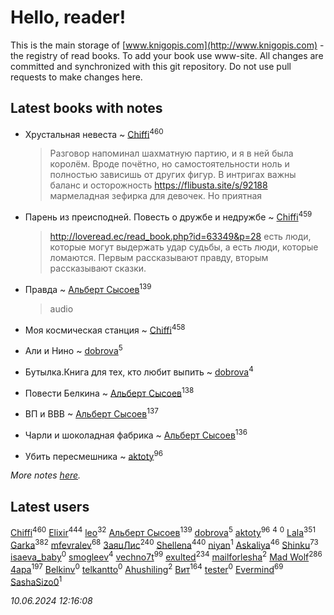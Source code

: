 # Hello, reader!
This is the main storage of [www.knigopis.com](http://www.knigopis.com) - the registry of read books.
To add your book use www-site. All changes are committed and synchronized with this git repository.
Do not use pull requests to make changes here.


## Latest books with notes
* Хрустальная невеста ~ [Chiffi](users/105/105831994080785626680-google)<sup>460</sup>
    > Разговор напоминал шахматную партию, и я в ней была королём. Вроде почётно, но самостоятельности ноль и полностью зависишь от других фигур. В интригах важны баланс и осторожность
    > https://flibusta.site/s/92188 мармеладная зефирка для девочек. Но приятная

* Парень из преисподней. Повесть о дружбе и недружбе ~ [Chiffi](users/105/105831994080785626680-google)<sup>459</sup>
    > http://loveread.ec/read_book.php?id=63349&p=28
    > есть люди, которые могут выдержать удар судьбы, а есть люди, которые ломаются. Первым рассказывают правду, вторым рассказывают сказки.

* Правда ~ [Альберт Сысоев](users/474/47446642-vkontakte)<sup>139</sup>
    > audio

* Моя космическая станция ~ [Chiffi](users/105/105831994080785626680-google)<sup>458</sup>

* Али и Нино ~ [dobrova](users/606/6069210-vkontakte)<sup>5</sup>

* Бутылка.Книга для тех, кто любит выпить ~ [dobrova](users/606/6069210-vkontakte)<sup>4</sup>

* Повести Белкина ~ [Альберт Сысоев](users/474/47446642-vkontakte)<sup>138</sup>

* ВП и ВВВ ~ [Альберт Сысоев](users/474/47446642-vkontakte)<sup>137</sup>

* Чарли и шоколадная фабрика ~ [Альберт Сысоев](users/474/47446642-vkontakte)<sup>136</sup>

* Убить пересмешника ~ [aktoty](users/275/275766107-vkontakte)<sup>96</sup>


_More notes [here](latest_books_with_notes.md)._


## Latest users
[Chiffi](users/105/105831994080785626680-google)<sup>460</sup> 
[Elixir](users/115/115826717712507836033-google)<sup>444</sup> 
[leo](users/106/106915386474260202605-google)<sup>32</sup> 
[Альберт Сысоев](users/474/47446642-vkontakte)<sup>139</sup> 
[dobrova](users/606/6069210-vkontakte)<sup>5</sup> 
[aktoty](users/275/275766107-vkontakte)<sup>96</sup> 
[](users/115/115095777313809768381-google)<sup>4</sup> 
[](users/358/358594589-vkontakte)<sup>0</sup> 
[Lala](users/761/76187635-vkontakte)<sup>351</sup> 
[Garka](users/115/115753719718250012620-google)<sup>382</sup> 
[mfevralev](users/140/140966150-vkontakte)<sup>68</sup> 
[ЗаяцЛис](users/112/112388384595246311466-google)<sup>240</sup> 
[Shellena](users/134/13413591548892934957-mailru)<sup>440</sup> 
[niyan](users/110/110517883439678622021-google)<sup>1</sup> 
[Askaliya](users/326/326783541-vkontakte)<sup>46</sup> 
[Shinku](users/109/109176126475581739292-google)<sup>73</sup> 
[isaeva_baby](users/109/109089966297718972425-google)<sup>0</sup> 
[smogleev](users/267/267805152-yandex)<sup>4</sup> 
[vechno7t](users/102/102483077884312127500-google)<sup>99</sup> 
[exulted](users/100/100599204551896265722-google)<sup>234</sup> 
[mailforlesha](users/836/836484549-yandex)<sup>2</sup> 
[Mad Wolf](users/947/94738840-vkontakte)<sup>286</sup> 
[4apa](users/117/117392596378069249667-google)<sup>197</sup> 
[Belkinv](users/117/117655821011958723100-google)<sup>0</sup> 
[telkantto](users/105/105132765868492364316-google)<sup>0</sup> 
[Ahushiling](users/116/116407812532669338806-google)<sup>2</sup> 
[Вит](users/300/300273923-vkontakte)<sup>164</sup> 
[tester](users/116/116424012935321035501-google)<sup>0</sup> 
[Evermind](users/302/302928912-vkontakte)<sup>69</sup> 
[SashaSizo0](users/117/117932212421048968285-google)<sup>1</sup> 


_10.06.2024 12:16:08_
